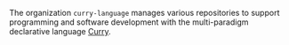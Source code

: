 The organization `curry-language` manages various repositories
to support programming and software development with
the multi-paradigm declarative language
[Curry](https://www.curry-lang.org).

